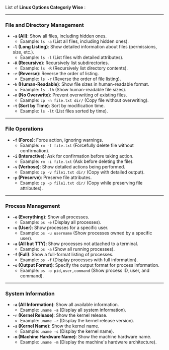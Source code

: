 List of **Linux Options Categoriy Wise** :

---

### **File and Directory Management**
- **`-a` (All)**: Show all files, including hidden ones.
  - Example: `ls -a` (List all files, including hidden ones).
- **`-l` (Long Listing)**: Show detailed information about files (permissions, size, etc.).
  - Example: `ls -l` (List files with detailed attributes).
- **`-R` (Recursive)**: Recursively list subdirectories.
  - Example: `ls -R` (Recursively list directory contents).
- **`-r` (Reverse)**: Reverse the order of listing.
  - Example: `ls -r` (Reverse the order of file listing).
- **`-h` (Human-Readable)**: Show file sizes in human-readable format.
  - Example: `ls -lh` (Show human-readable file sizes).
- **`-n` (No Overwrite)**: Prevent overwriting of existing files.
  - Example: `cp -n file.txt dir/` (Copy file without overwriting).
- **`-t` (Sort by Time)**: Sort by modification time.
  - Example: `ls -lt` (List files sorted by time).

---

### **File Operations**
- **`-f` (Force)**: Force action, ignoring warnings.
  - Example: `rm -f file.txt` (Forcefully delete file without confirmation).
- **`-i` (Interactive)**: Ask for confirmation before taking action.
  - Example: `rm -i file.txt` (Ask before deleting the file).
- **`-v` (Verbose)**: Show detailed actions being performed.
  - Example: `cp -v file1.txt dir/` (Copy with detailed output).
- **`-p` (Preserve)**: Preserve file attributes.
  - Example: `cp -p file1.txt dir/` (Copy while preserving file attributes).


---

### **Process Management**
- **`-e` (Everything)**: Show all processes.
  - Example: `ps -e` (Display all processes).
- **`-u` (User)**: Show processes for a specific user.
  - Example: `ps -u username` (Show processes owned by a specific user).
- **`-a` (All but TTY)**: Show processes not attached to a terminal.
  - Example: `ps -a` (Show all running processes).
- **`-f` (Full)**: Show a full-format listing of processes.
  - Example: `ps -f` (Display processes with full information).
- **`-o` (Output Format)**: Specify the output format for process information.
  - Example: `ps -o pid,user,command` (Show process ID, user, and command).

---

### **System Information**
- **`-a` (All Information)**: Show all available information.
  - Example: `uname -a` (Display all system information).
- **`-r` (Kernel Release)**: Show the kernel release.
  - Example: `uname -r` (Display the kernel release version).
- **`-s` (Kernel Name)**: Show the kernel name.
  - Example: `uname -s` (Display the kernel name).
- **`-m` (Machine Hardware Name)**: Show the machine hardware name.
  - Example: `uname -m` (Display the machine's hardware architecture).
